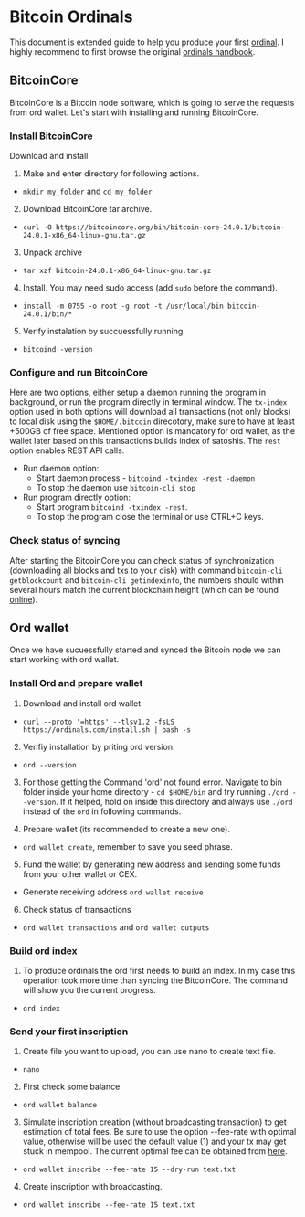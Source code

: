 # Bitcoin Ordinals
This document is extended guide to help you produce your first [ordinal](https://ordinals.com/). I highly recommend to first browse the original [ordinals handbook](https://docs.ordinals.com/).

## BitcoinCore
BitcoinCore is a Bitcoin node software, which is going to serve the requests from ord wallet. Let's start with installing and running BitcoinCore.

### Install BitcoinCore
Download and install 

1. Make and enter directory for following actions.
- `mkdir my_folder` and `cd my_folder`

2. Download BitcoinCore tar archive.
- `curl -O https://bitcoincore.org/bin/bitcoin-core-24.0.1/bitcoin-24.0.1-x86_64-linux-gnu.tar.gz`

3. Unpack archive 
- `tar xzf bitcoin-24.0.1-x86_64-linux-gnu.tar.gz`

4. Install. You may need sudo access (add `sudo` before the command).
- `install -m 0755 -o root -g root -t /usr/local/bin bitcoin-24.0.1/bin/*`

5. Verify instalation by succuessfully running.
- `bitcoind -version`

### Configure and run BitcoinCore
Here are two options, either setup a daemon running the program in background, or run the program directly in terminal window. The `tx-index` option used in both options will download all transactions (not only blocks) to local disk using the `$HOME/.bitcoin` direcotory, make sure to have at least +500GB of free space. Mentioned option is mandatory for ord wallet, as the wallet later based on this transactions builds index of satoshis. The `rest` option enables REST API calls.

- Run daemon option:
  - Start daemon process - `bitcoind -txindex -rest -daemon`
  - To stop the daemon use `bitcoin-cli stop`
- Run program directly option:
  - Start program `bitcoind -txindex -rest`.
  - To stop the program close the terminal or use CTRL+C keys.

### Check status of syncing
After starting the BitcoinCore you can check status of synchronization (downloading all blocks and txs to your disk) with command `bitcoin-cli getblockcount` and `bitcoin-cli getindexinfo`, the numbers should within several hours match the current blockchain height (which can be found [online](https://mempool.space/)).

## Ord wallet
Once we have sucuessfully started and synced the Bitcoin node we can start working with ord wallet.

### Install Ord and prepare wallet

1. Download and install ord wallet
- `curl --proto '=https' --tlsv1.2 -fsLS https://ordinals.com/install.sh | bash -s`

2. Verifiy installation by priting ord version.
- `ord --version`

3. For those getting the Command 'ord' not found error. Navigate to bin folder inside your home directory - `cd $HOME/bin` and try running `./ord --version`. If it helped, hold on inside this directory and always use `./ord` instead of the `ord` in following commands. 

4. Prepare wallet (its recommended to create a new one).
- `ord wallet create`, remember to save you seed phrase.

5. Fund the wallet by generating new address and sending some funds from your other wallet or CEX.
- Generate receiving address `ord wallet receive`

6. Check status of transactions
- `ord wallet transactions` and `ord wallet outputs`

### Build ord index
1. To produce ordinals the ord first needs to build an index. In my case this operation took more time than syncing the BitcoinCore. The command will show you the current progress.
- `ord index`

### Send your first inscription
1. Create file you want to upload, you can use nano to create text file.
- `nano`
2. First check some balance
- `ord wallet balance`
3. Simulate inscription creation (without broadcasting transaction) to get estimation of total fees. Be sure to use the option --fee-rate with optimal value, otherwise will be used the default value (1) and your tx may get stuck in mempool. The current optimal fee can be obtained from [here](https://fees.truelevel.io/#/btc).
- `ord wallet inscribe --fee-rate 15 --dry-run text.txt`
4. Create inscription with broadcasting.
- `ord wallet inscribe --fee-rate 15 text.txt`